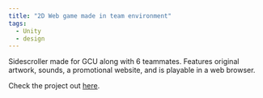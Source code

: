 ```yaml
---
title: "2D Web game made in team environment"
tags:
  - Unity
  - design
---
```


Sidescroller made for GCU along with 6 teammates. Features original artwork, sounds, a promotional website, and is playable in a web browser. 

Check the project out [here][link].

[link]: https://oreoadidas.github.io/Group9-ProjectWebsite/
